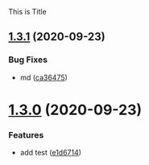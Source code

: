 This is Title

## [1.3.1](https://github.com/TroyeXu/yl-fn/compare/v1.3.0...v1.3.1) (2020-09-23)


### Bug Fixes

* md ([ca36475](https://github.com/TroyeXu/yl-fn/commit/ca364759429d4c63ece2a7de152a7145ab46a95c))

# [1.3.0](https://github.com/TroyeXu/yl-fn/compare/v1.2.0...v1.3.0) (2020-09-23)


### Features

* add test ([e1d6714](https://github.com/TroyeXu/yl-fn/commit/e1d6714d3f90e2af1d5df95856b5e42ac844d1d2))
